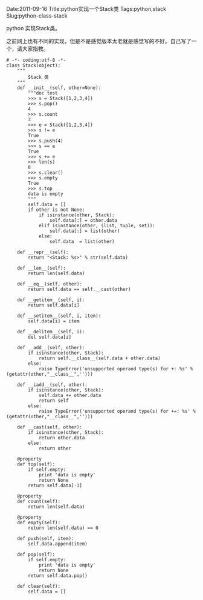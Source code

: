 Date:2011-09-16
Title:python实现一个Stack类
Tags:python,stack
Slug:python-class-stack

python 实现Stack类。

之前网上也有不同的实现，但是不是感觉版本太老就是感觉写的不好。自己写了一个，请大家指教。


    # -*- coding:utf-8 -*-
    class Stack(object):
        """
            Stack 类
        """
        def __init__(self, other=None):
            """doc test
            >>> s = Stack([1,2,3,4])
            >>> s.pop()
            4
            >>> s.count
            3
            >>> e = Stack([1,2,3,4])
            >>> s != e
            True
            >>> s.push(4)
            >>> s == e
            True
            >>> s += e
            >>> len(s)
            8
            >>> s.clear()
            >>> s.empty
            True
            >>> s.top
            data is empty
            """
            self.data = []
            if other is not None:
                if isinstance(other, Stack):
                    self.data[:] = other.data
                elif isinstance(other, (list, tuple, set)):
                    self.data[:] = list(other)
                else:
                    self.data  = list(other)

        def __repr__(self):
            return "<Stack: %s>" % str(self.data)

        def __len__(self):
            return len(self.data)

        def __eq__(self, other):
            return self.data == self.__cast(other)

        def __getitem__(self, i):
            return self.data[i]

        def __setitem__(self, i, item):
            self.data[i] = item

        def __delitem__(self, i):
            del self.data[i]

        def __add__(self, other):
            if isinstance(other, Stack):
                return self.__class__(self.data + other.data)
            else:
                raise TypeError('unsupported operand type(s) for +: %s' %(getattr(other,"__class__",'')))

        def __iadd__(self, other):
            if isinstance(other, Stack):
                self.data += other.data
                return self
            else:
                raise TypeError('unsupported operand type(s) for +=: %s' %(getattr(other,"__class__",'')))

        def __cast(self, other):
            if isinstance(other, Stack):
                return other.data
            else:
                return other

        @property
        def top(self):
            if self.empty:
                print 'data is empty'
                return None
            return self.data[-1]

        @property
        def count(self):
            return len(self.data)

        @property
        def empty(self):
            return len(self.data) == 0

        def push(self, item):
            self.data.append(item)

        def pop(self):
            if self.empty:
                print 'data is empty'
                return None
            return self.data.pop()

        def clear(self):
            self.data = []
